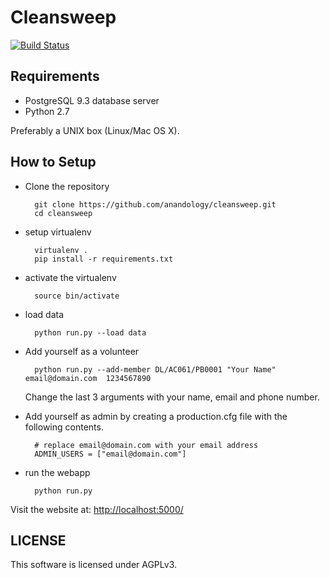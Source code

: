 Cleansweep
==========

[![Build Status](https://travis-ci.org/anandology/cleansweep.svg?branch=master)](https://travis-ci.org/anandology/cleansweep)

Requirements
------------

* PostgreSQL 9.3 database server
* Python 2.7

Preferably a UNIX box (Linux/Mac OS X). 

How to Setup
------------

* Clone the repository

        git clone https://github.com/anandology/cleansweep.git
        cd cleansweep

* setup virtualenv

        virtualenv . 
        pip install -r requirements.txt

* activate the virtualenv

        source bin/activate

* load data

        python run.py --load data

* Add yourself as a volunteer
        
        python run.py --add-member DL/AC061/PB0001 "Your Name" email@domain.com  1234567890

    Change the last 3 arguments with your name, email and phone number.

* Add yourself as admin by creating a production.cfg file with the following contents.

        # replace email@domain.com with your email address
        ADMIN_USERS = ["email@domain.com"]

* run the webapp

        python run.py

Visit the website at:
<http://localhost:5000/>

LICENSE
-------

This software is licensed under AGPLv3.

